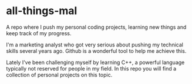 # all-things-mal

A repo where I push my personal coding projects, learning new things and keep track of my progress. 

I'm a marketing analyst who got very serious about pushing my technical skills several years ago. Github is a wonderful tool to help me achieve this.

Lately I've been challenging myself by learning C++, a powerful language typically not reserved for people in my field. In this repo you will find a collection of personal projects on this topic. 
